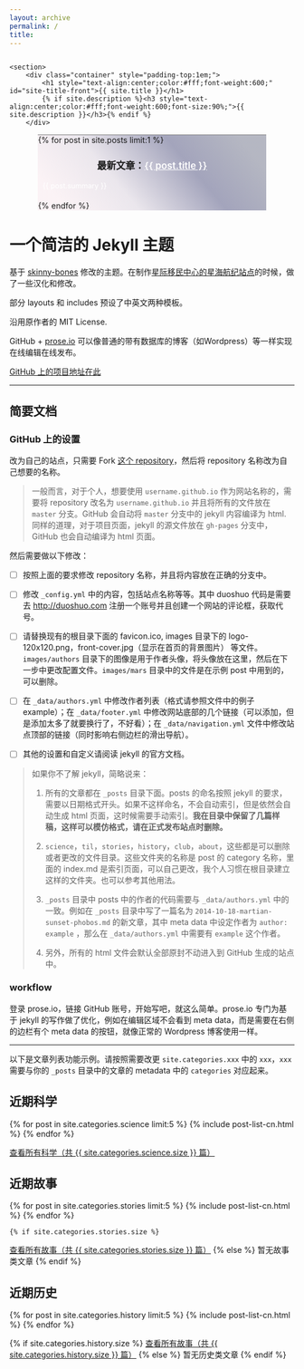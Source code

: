 ```yaml
---
layout: archive
permalink: /
title: 
---
```



<div class="front-cover" style="background:url(./images/{{ site.cover_image }}) no-repeat fixed center;background-size:cover;overflow:hidden;">
    
    <section>
        <div class="container" style="padding-top:1em;">
            <h1 style="text-align:center;color:#fff;font-weight:600;" id="site-title-front">{{ site.title }}</h1>
            {% if site.description %}<h3 style="text-align:center;color:#fff;font-weight:600;font-size:90%;">{{ site.description }}</h3>{% endif %}
        </div>
<div class="featured" style="border-top:1px solid grey;margin:0 10% 0 10%;">
<div style="background-image:linear-gradient(-130deg, rgba(14,21,58,0.3) 10%, rgba(74,76,123,0.5) 35%, rgba(161,140,171,0.2) 65%, rgba(243,201,215,0.2) 90%);">
{% for post in site.posts limit:1 %}
<h3 style="text-align:center;font-size:120%;">最新文章：<a href="{{ site.url }}{{ post.url }}" style="text-align:center;color:white;font-weight:600;">{{ post.title }}</a></h3>
<p style="text-align:left;color:#fff;font-size:90%;padding-bottom:0.5em;padding-left:2%;padding-right:2%;">{{ post.summary }}</p>
{% endfor %}
</div>
</div>
    </section>

</div>





# 一个简洁的 Jekyll 主题


基于 [skinny-bones](https://github.com/mmistakes/skinny-bones-jekyll) 修改的主题。在制作[星际移民中心的星海航纪站点](http://interimm.org/magazine)的时候，做了一些汉化和修改。

部分 layouts 和 includes 预设了中英文两种模板。

沿用原作者的 MIT License. 

GitHub + [prose.io](http://prose.io) 可以像普通的带有数据库的博客（如Wordpress）等一样实现在线编辑在线发布。

[GitHub 上的项目地址在此](https://github.com/emptymalei/planets-jekyll)

-----

## 简要文档

### GitHub 上的设置

改为自己的站点，只需要 Fork [这个 repository](https://github.com/emptymalei/planets-jekyll)，然后将 repository 名称改为自己想要的名称。

> 一般而言，对于个人，想要使用 `username.github.io` 作为网站名称的，需要将 repository 改名为 `username.github.io` 并且将所有的文件放在 `master` 分支。GitHub 会自动将 `master` 分支中的 jekyll 内容编译为 html. 同样的道理，对于项目页面，jekyll 的源文件放在 `gh-pages` 分支中，GitHub 也会自动编译为 html 页面。

然后需要做以下修改：

- [ ] 按照上面的要求修改 repository 名称，并且将内容放在正确的分支中。
- [ ] 修改 `_config.yml` 中的内容，包括站点名称等等。其中 duoshuo 代码是需要去 http://duoshuo.com 注册一个账号并且创建一个网站的评论框，获取代号。
- [ ] 请替换现有的根目录下面的 favicon.ico, images 目录下的 logo-120x120.png，front-cover.jpg（显示在首页的背景图片） 等文件。`images/authors` 目录下的图像是用于作者头像，将头像放在这里，然后在下一步中更改配置文件。`images/mars` 目录中的文件是在示例 post 中用到的，可以删除。
- [ ] 在 `_data/authors.yml` 中修改作者列表（格式请参照文件中的例子 example）；在 `_data/footer.yml` 中修改网站底部的几个链接（可以添加，但是添加太多了就要换行了，不好看）；在 `_data/navigation.yml` 文件中修改站点顶部的链接（同时影响右侧边栏的滑出导航）。
- [ ] 其他的设置和自定义请阅读 jekyll 的官方文档。


> 如果你不了解 jekyll，简略说来：
> 
> 1. 所有的文章都在 `_posts` 目录下面。posts 的命名按照 jekyll 的要求，需要以日期格式开头。如果不这样命名，不会自动索引，但是依然会自动生成 html 页面，这时候需要手动索引。**我在目录中保留了几篇样稿，这样可以模仿格式，请在正式发布站点时删除。**
> 
> 2. `science`，`til`，`stories`，`history`，`club`，`about`，这些都是可以删除或者更改的文件目录。这些文件夹的名称是 post 的 category 名称，里面的 index.md 是索引页面，可以自己更改，我个人习惯在根目录建立这样的文件夹。也可以参考其他用法。
> 
> 3. `_posts` 目录中 posts 中的作者的代码需要与 `_data/authors.yml` 中的一致。例如在 `_posts` 目录中写了一篇名为 `2014-10-18-martian-sunset-phobos.md` 的新文章，其中 meta data 中设定作者为 `author: example` ，那么在 `_data/authors.yml` 中需要有 `example` 这个作者。
> 
> 4. 另外，所有的 html 文件会默认全部原封不动进入到 GitHub 生成的站点中。




### workflow

登录 prose.io，链接 GitHub 账号，开始写吧，就这么简单。prose.io 专门为基于 jekyll 的写作做了优化，例如在编辑区域不会看到 meta data，而是需要在右侧的边栏有个 meta data 的按钮，就像正常的 Wordpress 博客使用一样。



-----

以下是文章列表功能示例。请按照需要改更 `site.categories.xxx` 中的 `xxx`，`xxx` 需要与你的 `_posts` 目录中的文章的 metadata 中的 `categories` 对应起来。



## 近期科学

<div class="tiles">
{% for post in site.categories.science limit:5 %}
	{% include post-list-cn.html %}
{% endfor %}
</div><!-- /.tiles -->

<a href="./science/">查看所有科学（共 {{ site.categories.science.size }} 篇）</a>

## 近期故事

<div class="tiles">

{% for post in site.categories.stories limit:5 %}
	{% include post-list-cn.html %}
{% endfor %}

</div><!-- /.tiles -->



	{% if site.categories.stories.size %}
<a href="./stories/">查看所有故事（共 {{ site.categories.stories.size }} 篇）</a>
		{% else %}
暂无故事类文章
		{% endif %}


## 近期历史

<div class="tiles">
{% for post in site.categories.history limit:5 %}
	{% include post-list-cn.html %}
{% endfor %}
</div><!-- /.tiles -->



{% if site.categories.history.size %}
<a href="./history/">查看所有故事（共 {{ site.categories.history.size }} 篇）</a>
		{% else %}
暂无历史类文章
		{% endif %}

